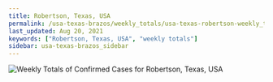 ```yaml
---
title: Robertson, Texas, USA
permalink: /usa-texas-brazos/weekly_totals/usa-texas-robertson-weekly_totals.html
last_updated: Aug 20, 2021
keywords: ["Robertson, Texas, USA", "weekly totals"]
sidebar: usa-texas-brazos_sidebar
---
```


![Weekly Totals of Confirmed Cases for Robertson, Texas, USA](/covid_tracker/images/graphs/usa-texas-robertson-weekly_totals_graph.png)
